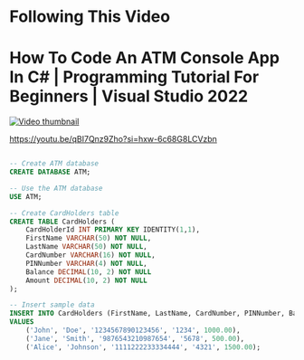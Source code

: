 # Following This Video 
# How To Code An ATM Console App In C# | Programming Tutorial For Beginners | Visual Studio 2022

[![Video thumbnail](https://img.youtube.com/vi/qBI7Qnz9Zho/maxresdefault.jpg)](https://www.youtube.com/watch?v=qBI7Qnz9Zho)

https://youtu.be/qBI7Qnz9Zho?si=hxw-6c68G8LCVzbn

```sql

-- Create ATM database
CREATE DATABASE ATM;

-- Use the ATM database
USE ATM;

-- Create CardHolders table
CREATE TABLE CardHolders (
    CardHolderId INT PRIMARY KEY IDENTITY(1,1),
    FirstName VARCHAR(50) NOT NULL,
    LastName VARCHAR(50) NOT NULL,
    CardNumber VARCHAR(16) NOT NULL,
    PINNumber VARCHAR(4) NOT NULL,
    Balance DECIMAL(10, 2) NOT NULL
    Amount DECIMAL(10, 2) NOT NULL
);

-- Insert sample data
INSERT INTO CardHolders (FirstName, LastName, CardNumber, PINNumber, Balance)
VALUES
    ('John', 'Doe', '1234567890123456', '1234', 1000.00),
    ('Jane', 'Smith', '9876543210987654', '5678', 500.00),
    ('Alice', 'Johnson', '1111222233334444', '4321', 1500.00);


```
